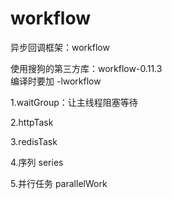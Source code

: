 # workflow
异步回调框架：workflow <br>

使用搜狗的第三方库：workflow-0.11.3 <br>
编译时要加 -lworkflow <br>

1.waitGroup：让主线程阻塞等待 <br>

2.httpTask <br>

3.redisTask <br>

4.序列 series <br>

5.并行任务 parallelWork <br>
